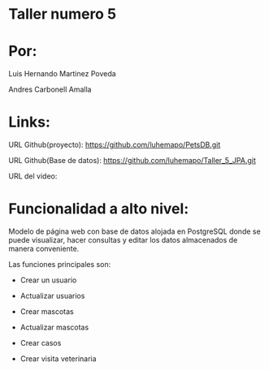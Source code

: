 # Taller numero 5
# Por:

Luis Hernando Martinez Poveda

Andres Carbonell Amalla

# Links:

URL Github(proyecto): https://github.com/luhemapo/PetsDB.git

URL Github(Base de datos): https://github.com/luhemapo/Taller_5_JPA.git

URL del video:

# Funcionalidad a alto nivel: 

Modelo de página web con base de datos alojada en PostgreSQL donde se puede visualizar, hacer consultas y editar los datos almacenados de manera conveniente. 

Las funciones principales son:

-   Crear un usuario

-   Actualizar usuarios

-   Crear mascotas

-   Actualizar mascotas

-   Crear casos

-   Crear visita veterinaria

